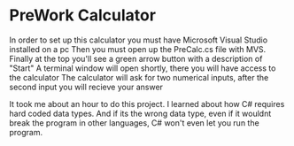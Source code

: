 # PreWork Calculator
  In order to set up this calculator you must have Microsoft Visual Studio installed on a pc
  Then you must open up the PreCalc.cs file with MVS. Finally at the top you'll see a green arrow button with a description of "Start"
  A terminal window will open shortly, there you will have access to the calculator
  The calculator will ask for two numerical inputs, after the second input you will recieve your answer
  
  
  It took me about an hour to do this project. I learned about how C# requires hard coded data types. And if its the wrong data type, even if it wouldnt break the program in other languages, C# won't even let you run the program.
